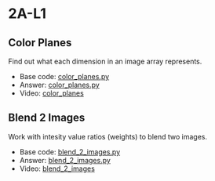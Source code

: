 # 2A-L1

## Color Planes
Find out what each dimension in an image array represents.

* Base code: [color_planes.py](color_planes.py)
* Answer: [color_planes.py](answers/color_planes.py)
* Video: [color_planes](https://youtu.be/Ro_uqjYW_gA)


## Blend 2 Images
Work with intesity value ratios (weights) to blend two images.

* Base code: [blend_2_images.py](blend_2_images.py)
* Answer: [blend_2_images.py](answers/blend_2_images.py)
* Video: [blend_2_images](https://youtu.be/UPReI_815cM)
